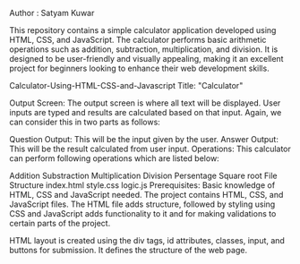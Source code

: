 Author : Satyam Kuwar

This repository contains a simple calculator application developed using HTML, CSS, and JavaScript.
The calculator performs basic arithmetic operations such as addition, subtraction, multiplication, and division.
It is designed to be user-friendly and visually appealing, making it an excellent project for beginners looking to enhance their web development skills.

Calculator-Using-HTML-CSS-and-Javascript
Title: "Calculator"

Output Screen: The output screen is where all text will be displayed. User inputs are typed and results are calculated based on that input. Again, we can consider this in two parts as follows:

Question Output: This will be the input given by the user.
Answer Output: This will be the result calculated from user input.
Operations: This calculator can perform following operations which are listed below:

Addition
Substraction
Multiplication
Division
Persentage
Square root
File Structure
index.html
style.css
logic.js
Prerequisites:
Basic knowledge of HTML, CSS and JavaScript needed.
The project contains HTML, CSS, and JavaScript files. The HTML file adds structure, followed by styling using CSS and JavaScript adds functionality to it and for making validations to certain parts of the project.

HTML layout is created using the div tags, id attributes, classes, input, and buttons for submission. It defines the structure of the web page.

